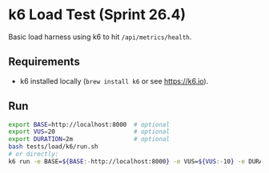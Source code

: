 # k6 Load Test (Sprint 26.4)

Basic load harness using k6 to hit `/api/metrics/health`.

## Requirements
- k6 installed locally (`brew install k6` or see https://k6.io).

## Run
```bash
export BASE=http://localhost:8000  # optional
export VUS=20                      # optional
export DURATION=2m                 # optional
bash tests/load/k6/run.sh
# or directly:
k6 run -e BASE=${BASE:-http://localhost:8000} -e VUS=${VUS:-10} -e DURATION=${DURATION:-1m} tests/load/k6/script.js
```

